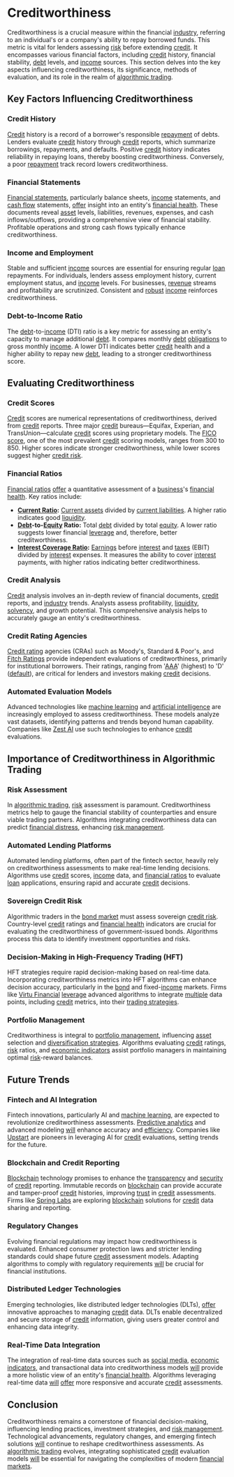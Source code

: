 # Creditworthiness

Creditworthiness is a crucial measure within the financial [industry](../i/industry.md), referring to an individual's or a company's ability to repay borrowed funds. This metric is vital for lenders assessing [risk](../r/risk.md) before extending [credit](../c/credit.md). It encompasses various financial factors, including [credit](../c/credit.md) history, financial stability, [debt](../d/debt.md) levels, and [income](../i/income.md) sources. This section delves into the key aspects influencing creditworthiness, its significance, methods of evaluation, and its role in the realm of [algorithmic trading](../a/accountability.md).

## Key Factors Influencing Creditworthiness

### Credit History

[Credit](../c/credit.md) history is a record of a borrower's responsible [repayment](../r/repayment.md) of debts. Lenders evaluate [credit](../c/credit.md) history through [credit](../c/credit.md) reports, which summarize borrowings, repayments, and defaults. Positive [credit](../c/credit.md) history indicates reliability in repaying loans, thereby boosting creditworthiness. Conversely, a poor [repayment](../r/repayment.md) track record lowers creditworthiness.

### Financial Statements

[Financial statements](../f/financial_statements.md), particularly balance sheets, [income](../i/income.md) statements, and [cash flow](../c/cash_flow.md) statements, [offer](../o/offer.md) insight into an entity's [financial health](../f/financial_health.md). These documents reveal [asset](../a/asset.md) levels, liabilities, revenues, expenses, and cash inflows/outflows, providing a comprehensive view of financial stability. Profitable operations and strong cash flows typically enhance creditworthiness.

### Income and Employment

Stable and sufficient [income](../i/income.md) sources are essential for ensuring regular [loan](../l/loan.md) repayments. For individuals, lenders assess employment history, current employment status, and [income](../i/income.md) levels. For businesses, [revenue](../r/revenue.md) streams and profitability are scrutinized. Consistent and [robust](../r/robust.md) [income](../i/income.md) reinforces creditworthiness.

### Debt-to-Income Ratio

The [debt](../d/debt.md)-to-[income](../i/income.md) (DTI) ratio is a key metric for assessing an entity's capacity to manage additional [debt](../d/debt.md). It compares monthly [debt](../d/debt.md) [obligations](../o/obligation.md) to gross monthly [income](../i/income.md). A lower DTI indicates better [credit](../c/credit.md) health and a higher ability to repay new [debt](../d/debt.md), leading to a stronger creditworthiness score.

## Evaluating Creditworthiness

### Credit Scores

[Credit](../c/credit.md) scores are numerical representations of creditworthiness, derived from [credit](../c/credit.md) reports. Three major [credit](../c/credit.md) bureaus—Equifax, Experian, and TransUnion—calculate [credit](../c/credit.md) scores using proprietary models. The [FICO score](../f/fico_score.md), one of the most prevalent [credit](../c/credit.md) scoring models, ranges from 300 to 850. Higher scores indicate stronger creditworthiness, while lower scores suggest higher [credit risk](../c/credit_risk.md).

### Financial Ratios

[Financial ratios](../f/financial_ratios.md) [offer](../o/offer.md) a quantitative assessment of a [business](../b/business.md)'s [financial health](../f/financial_health.md). Key ratios include:

- **[Current Ratio](../c/current_ratio.md):** [Current assets](../c/current_assets.md) divided by [current liabilities](../c/current_liabilities.md). A higher ratio indicates good [liquidity](../l/liquidity.md).
- **[Debt](../d/debt.md)-to-[Equity](../e/equity.md) Ratio:** Total [debt](../d/debt.md) divided by total [equity](../e/equity.md). A lower ratio suggests lower financial [leverage](../l/leverage.md) and, therefore, better creditworthiness.
- **[Interest Coverage Ratio](../i/interest_coverage_ratio.md):** [Earnings](../e/earnings.md) before [interest](../i/interest.md) and [taxes](../t/taxes.md) (EBIT) divided by [interest](../i/interest.md) expenses. It measures the ability to cover [interest](../i/interest.md) payments, with higher ratios indicating better creditworthiness.

### Credit Analysis

[Credit](../c/credit.md) analysis involves an in-depth review of financial documents, [credit](../c/credit.md) reports, and [industry](../i/industry.md) trends. Analysts assess profitability, [liquidity](../l/liquidity.md), [solvency](../s/solvency.md), and growth potential. This comprehensive analysis helps to accurately gauge an entity's creditworthiness.

### Credit Rating Agencies

[Credit rating](../c/credit_rating.md) agencies (CRAs) such as Moody's, Standard & Poor's, and [Fitch Ratings](../f/fitch_ratings.md) provide independent evaluations of creditworthiness, primarily for institutional borrowers. Their ratings, ranging from '[AAA](../a/aaa.md)' (highest) to 'D' ([default](../d/default.md)), are critical for lenders and investors making [credit](../c/credit.md) decisions.

### Automated Evaluation Models

Advanced technologies like [machine learning](../m/machine_learning.md) and [artificial intelligence](../a/artificial_intelligence_in_trading.md) are increasingly employed to assess creditworthiness. These models analyze vast datasets, identifying patterns and trends beyond human capability. Companies like [Zest AI](https://www.zest.ai/) use such technologies to enhance [credit](../c/credit.md) evaluations.

## Importance of Creditworthiness in Algorithmic Trading

### Risk Assessment

In [algorithmic trading](../a/accountability.md), [risk](../r/risk.md) assessment is paramount. Creditworthiness metrics help to gauge the financial stability of counterparties and ensure viable trading partners. Algorithms integrating creditworthiness data can predict [financial distress](../f/financial_distress.md), enhancing [risk management](../r/risk_management.md).

### Automated Lending Platforms

Automated lending platforms, often part of the fintech sector, heavily rely on creditworthiness assessments to make real-time lending decisions. Algorithms use [credit](../c/credit.md) scores, [income](../i/income.md) data, and [financial ratios](../f/financial_ratios.md) to evaluate [loan](../l/loan.md) applications, ensuring rapid and accurate [credit](../c/credit.md) decisions.

### Sovereign Credit Risk

Algorithmic traders in the [bond market](../b/bond_market.md) must assess sovereign [credit risk](../c/credit_risk.md). Country-level [credit](../c/credit.md) ratings and [financial health](../f/financial_health.md) indicators are crucial for evaluating the creditworthiness of government-issued bonds. Algorithms process this data to identify investment opportunities and risks.

### Decision-Making in High-Frequency Trading (HFT)

HFT strategies require rapid decision-making based on real-time data. Incorporating creditworthiness metrics into HFT algorithms can enhance decision accuracy, particularly in the [bond](../b/bond.md) and fixed-[income](../i/income.md) markets. Firms like [Virtu Financial](https://www.virtu.com/) [leverage](../l/leverage.md) advanced algorithms to integrate [multiple](../m/multiple.md) data points, including [credit](../c/credit.md) metrics, into their [trading strategies](../t/trading_strategies.md).

### Portfolio Management

Creditworthiness is integral to [portfolio management](../p/par.md), influencing [asset](../a/asset.md) selection and [diversification strategies](../d/diversification_strategies.md). Algorithms evaluating [credit](../c/credit.md) ratings, [risk](../r/risk.md) ratios, and [economic indicators](../e/economic_indicators.md) assist portfolio managers in maintaining optimal [risk](../r/risk.md)-reward balances.

## Future Trends

### Fintech and AI Integration

Fintech innovations, particularly AI and [machine learning](../m/machine_learning.md), are expected to revolutionize creditworthiness assessments. [Predictive analytics](../p/predictive_analytics.md) and advanced modeling [will](../w/will.md) enhance accuracy and [efficiency](../e/efficiency.md). Companies like [Upstart](https://www.upstart.com/) are pioneers in leveraging AI for [credit](../c/credit.md) evaluations, setting trends for the future.

### Blockchain and Credit Reporting

[Blockchain](../b/blockchain_in_trading.md) technology promises to enhance the [transparency](../t/transparency.md) and [security](../s/security.md) of [credit](../c/credit.md) reporting. Immutable records on [blockchain](../b/blockchain_in_trading.md) can provide accurate and tamper-proof [credit](../c/credit.md) histories, improving [trust](../t/trust.md) in [credit](../c/credit.md) assessments. Firms like [Spring Labs](https://www.springlabs.com/) are exploring [blockchain](../b/blockchain_in_trading.md) solutions for [credit](../c/credit.md) data sharing and reporting.

### Regulatory Changes

Evolving financial regulations may impact how creditworthiness is evaluated. Enhanced consumer protection laws and stricter lending standards could shape future [credit](../c/credit.md) assessment models. Adapting algorithms to comply with regulatory requirements [will](../w/will.md) be crucial for financial institutions.

### Distributed Ledger Technologies

Emerging technologies, like distributed ledger technologies (DLTs), [offer](../o/offer.md) innovative approaches to managing [credit](../c/credit.md) data. DLTs enable decentralized and secure storage of [credit](../c/credit.md) information, giving users greater control and enhancing data integrity.

### Real-Time Data Integration

The integration of real-time data sources such as [social media](../s/social_media.md), [economic indicators](../e/economic_indicators.md), and transactional data into creditworthiness models [will](../w/will.md) provide a more holistic view of an entity's [financial health](../f/financial_health.md). Algorithms leveraging real-time data [will](../w/will.md) [offer](../o/offer.md) more responsive and accurate [credit](../c/credit.md) assessments.

## Conclusion

Creditworthiness remains a cornerstone of financial decision-making, influencing lending practices, investment strategies, and [risk management](../r/risk_management.md). Technological advancements, regulatory changes, and emerging fintech solutions [will](../w/will.md) continue to reshape creditworthiness assessments. As [algorithmic trading](../a/accountability.md) evolves, integrating sophisticated [credit](../c/credit.md) evaluation models [will](../w/will.md) be essential for navigating the complexities of modern [financial markets](../f/financial_market.md).